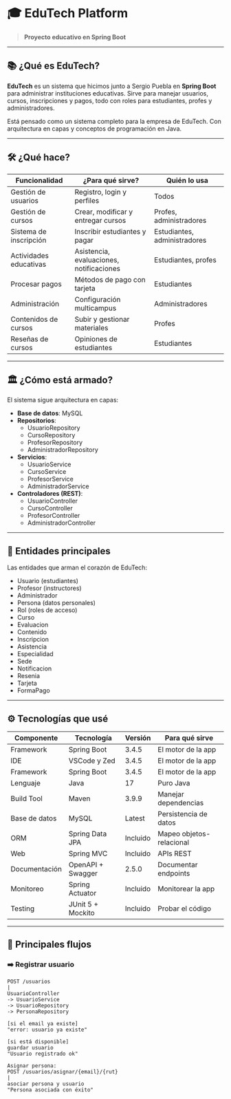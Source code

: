 # 🎓 EduTech Platform

> **Proyecto educativo en Spring Boot**

---

## 📚 ¿Qué es EduTech?

**EduTech** es un sistema que hicimos junto a Sergio Puebla en **Spring Boot** para administrar instituciones educativas. Sirve para manejar usuarios, cursos, inscripciones y pagos, todo con roles para estudiantes, profes y administradores.  

Está pensado como un sistema completo para la empresa de EduTech. Con arquitectura en capas y conceptos de programación en Java.

---

## 🛠️ ¿Qué hace?

| Funcionalidad              | ¿Para qué sirve?                                      | Quién lo usa                |
|----------------------------|------------------------------------------------------|-----------------------------|
| Gestión de usuarios        | Registro, login y perfiles                           | Todos                       |
| Gestión de cursos          | Crear, modificar y entregar cursos                   | Profes, administradores     |
| Sistema de inscripción     | Inscribir estudiantes y pagar                         | Estudiantes, administradores|
| Actividades educativas     | Asistencia, evaluaciones, notificaciones             | Estudiantes, profes         |
| Procesar pagos             | Métodos de pago con tarjeta                          | Estudiantes                 |
| Administración             | Configuración multicampus                            | Administradores             |
| Contenidos de cursos       | Subir y gestionar materiales                          | Profes                      |
| Reseñas de cursos          | Opiniones de estudiantes                             | Estudiantes                 |

---

## 🏛️ ¿Cómo está armado?

El sistema sigue arquitectura en capas:

- **Base de datos**: MySQL  
- **Repositorios**:
  - UsuarioRepository
  - CursoRepository
  - ProfesorRepository
  - AdministradorRepository
- **Servicios**:
  - UsuarioService
  - CursoService
  - ProfesorService
  - AdministradorService
- **Controladores (REST)**:
  - UsuarioController
  - CursoController
  - ProfesorController
  - AdministradorController

---

## 🧩 Entidades principales

Las entidades que arman el corazón de EduTech:

- Usuario (estudiantes)  
- Profesor (instructores)  
- Administrador  
- Persona (datos personales)  
- Rol (roles de acceso)  
- Curso  
- Evaluacion  
- Contenido  
- Inscripcion  
- Asistencia  
- Especialidad  
- Sede  
- Notificacion  
- Resenia  
- Tarjeta  
- FormaPago

---

## ⚙️ Tecnologías que usé

| Componente       | Tecnología        | Versión  | Para qué sirve                      |
|------------------|-------------------|----------|-------------------------------------|
| Framework        | Spring Boot       | 3.4.5    | El motor de la app                  |
| IDE              | VSCode y Zed      | 3.4.5    | El motor de la app                  |
| Framework        | Spring Boot       | 3.4.5    | El motor de la app                  |
| Lenguaje         | Java              | 17       | Puro Java                           |
| Build Tool       | Maven             | 3.9.9    | Manejar dependencias                |
| Base de datos    | MySQL             | Latest   | Persistencia de datos               |
| ORM              | Spring Data JPA   | Incluido | Mapeo objetos-relacional            |
| Web              | Spring MVC        | Incluido | APIs REST                           |
| Documentación    | OpenAPI + Swagger | 2.5.0    | Documentar endpoints                |
| Monitoreo        | Spring Actuator   | Incluido | Monitorear la app                   |
| Testing          | JUnit 5 + Mockito | Incluido | Probar el código                    |

---

## 🔄 Principales flujos

### ➡️ Registrar usuario

```plaintext
POST /usuarios
|
UsuarioController
-> UsuarioService
-> UsuarioRepository
-> PersonaRepository

[si el email ya existe]
"error: usuario ya existe"

[si está disponible]
guardar usuario
"Usuario registrado ok"

Asignar persona:
POST /usuarios/asignar/{email}/{rut}
|
asociar persona y usuario
"Persona asociada con éxito"
